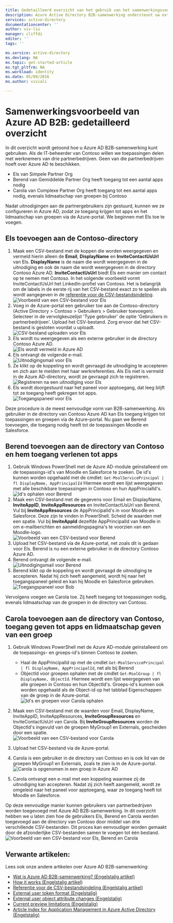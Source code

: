 ```yaml
---
title: Gedetailleerd overzicht van het gebruik van het samenwerkingsvoorbeeld van Azure Active Directory B2B | Microsoft Docs
description: Azure Active Directory B2B-samenwerking ondersteunt uw externe bedrijfsrelaties door zakelijke partners selectief toegang te verlenen tot uw zakelijke toepassingen
services: active-directory
documentationcenter: ''
author: viv-liu
manager: cliffdi
editor: ''
tags: ''

ms.service: active-directory
ms.devlang: NA
ms.topic: get-started-article
ms.tgt_pltfrm: NA
ms.workload: identity
ms.date: 05/09/2016
ms.author: viviali

---
```

# Samenwerkingsvoorbeeld van Azure AD B2B: gedetailleerd overzicht
In dit overzicht wordt getoond hoe u Azure AD B2B-samenwerking kunt gebruiken. Als de IT-beheerder van Contoso willen we toepassingen delen met werknemers van drie partnerbedrijven. Geen van die partnerbedrijven hoeft over Azure AD te beschikken.

* Els van Simpele Partner Org
* Berend van Gemiddelde Partner Org heeft toegang tot een aantal apps nodig
* Carola van Complexe Partner Org heeft toegang tot een aantal apps nodig, evenals lidmaatschap van groepen bij Contoso

Nadat uitnodigingen aan de partnergebruikers zijn gestuurd, kunnen we ze configureren in Azure AD, zodat ze toegang krijgen tot apps en het lidmaatschap van groepen via de Azure-portal. We beginnen met Els toe te voegen.

## Els toevoegen aan de Contoso-directory
1. Maak een CSV-bestand met de koppen die worden weergegeven en vermeld hierin alleen de **Email**, **DisplayName** en **InviteContactUsUrl** van Els. **DisplayName** is de naam die wordt weergegeven in de uitnodiging en ook de naam die wordt weergegeven in de directory Contoso Azure AD. **InviteContactUsUrl** biedt Els een manier om contact op te nemen met Contoso. In het volgende voorbeeld vormt InviteContactUsUrl het LinkedIn-profiel van Contoso. Het is belangrijk om de labels in de eerste rij van het CSV-bestand exact zo te spellen als wordt aangegeven in de [referentie voor de CSV-bestandsindeling](active-directory-b2b-references-csv-file-format.md).  
   ![Voorbeeld van een CSV-bestand voor Els](./media/active-directory-b2b-detailed-walkthrough/AliceCSV.png)
2. Voeg in de Azure-portal een gebruiker toe aan de Contoso-directory (Active Directory > Contoso > Gebruikers > Gebruiker toevoegen). Selecteer in de vervolgkeuzelijst 'Type gebruiker' de optie 'Gebruikers in partnerbedrijven'. Upload het CSV-bestand. Zorg ervoor dat het CSV-bestand is gesloten voordat u uploadt.  
   ![CSV-bestand uploaden voor Els](./media/active-directory-b2b-detailed-walkthrough/AliceUpload.png)
3. Els wordt nu weergegeven als een externe gebruiker in de directory Contoso Azure AD.  
   ![Els wordt vermeld in Azure AD](./media/active-directory-b2b-detailed-walkthrough/AliceInAD.png)
4. Els ontvangt de volgende e-mail.  
   ![Uitnodigingsmail voor Els](./media/active-directory-b2b-detailed-walkthrough/AliceEmail.png)
5. Ze klikt op de koppeling en wordt gevraagd de uitnodiging te accepteren en zich aan te melden met haar werkreferenties. Als Els niet is vermeld in de Azure AD-directory, wordt ze gevraagd zich te registreren.  
   ![Registreren na een uitnodiging voor Els](./media/active-directory-b2b-detailed-walkthrough/AliceSignUp.png)
6. Els wordt doorgestuurd naar het paneel voor apptoegang, dat leeg blijft tot ze toegang heeft gekregen tot apps.  
   ![Toegangspaneel voor Els](./media/active-directory-b2b-detailed-walkthrough/AliceAccessPanel.png)

Deze procedure is de meest eenvoudige vorm van B2B-samenwerking. Als gebruiker in de directory van Contoso Azure AD kan Els toegang krijgen tot toepassingen en groepen via de Azure-portal. Nu gaan we Berend toevoegen, die toegang nodig heeft tot de toepassingen Moodle en Salesforce.

## Berend toevoegen aan de directory van Contoso en hem toegang verlenen tot apps
1. Gebruik Windows PowerShell met de Azure AD-module geïnstalleerd om de toepassings-id's van Moodle en Salesforce te zoeken. De id's kunnen worden opgehaald met de cmdlet: `Get-MsolServicePrincipal | fl DisplayName, AppPrincipalId` Hiermee wordt een lijst weergegeven met alle beschikbare toepassingen in Contoso en hun AppPrincialId's.  
   ![Id's ophalen voor Berend](./media/active-directory-b2b-detailed-walkthrough/BobPowerShell.png)
2. Maak een CSV-bestand met de gegevens voor Email en DisplayName, **InviteAppID**, **InviteAppResources** en InviteContactUsUrl van Berend. Vul bij **InviteAppResources** de AppPrincipalId's in voor Moodle en Salesforce. Deze zijn te vinden in PowerShell. Scheid de waarden met een spatie. Vul bij **InviteAppId** dezelfde AppPrincipalId van Moodle in om e-mailberichten en aanmeldingspagina's te voorzien van een Moodle-logo.  
   ![Voorbeeld van een CSV-bestand voor Berend](./media/active-directory-b2b-detailed-walkthrough/BobCSV.png)
3. Upload het CSV-bestand via de Azure-portal, net zoals dit is gedaan voor Els. Berend is nu een externe gebruiker in de directory Contoso Azure AD.
4. Berend ontvangt de volgende e-mail.  
   ![Uitnodigingsmail voor Berend](./media/active-directory-b2b-detailed-walkthrough/BobEmail.png)
5. Berend klikt op de koppeling en wordt gevraagd de uitnodiging te accepteren. Nadat hij zich heeft aangemeld, wordt hij naar het toegangspaneel geleid en kan hij Moodle en Salesforce gebruiken.  
   ![Toegangspaneel voor Bob](./media/active-directory-b2b-detailed-walkthrough/BobAccessPanel.png)

Vervolgens voegen we Carola toe. Zij heeft toegang tot toepassingen nodig, evenals lidmaatschap van de groepen in de directory van Contoso.

## Carola toevoegen aan de directory van Contoso, toegang geven tot apps en lidmaatschap geven van een groep
1. Gebruik Windows PowerShell met de Azure AD-module geïnstalleerd om de toepassings- en groeps-id's binnen Contoso te zoeken.
   
   * Haal de AppPrincipalId op met de cmdlet `Get-MsolServicePrincipal | fl DisplayName, AppPrincipalId`, net als bij Berend
   * ObjectId voor groepen ophalen met de cmdlet `Get-MsolGroup | fl DisplayName, ObjectId`. Hiermee wordt een lijst weergegeven van alle groepen in Contoso en hun ObjectId's. Groeps-id's kunnen ook worden opgehaald als de Object-id op het tabblad Eigenschappen van de groep in de Azure-portal.  
     ![Id's en groepen voor Carola ophalen](./media/active-directory-b2b-detailed-walkthrough/CarolPowerShell.png)
2. Maak een CSV-bestand met de waarden voor Email, DisplayName, InviteAppID, InviteAppResources, **InviteGroupResources** en InviteContactUsUrl van Carola. Bij **InviteGroupResources** worden de ObjectId's ingevuld van de groepen MyGroup1 en Externals, gescheiden door een spatie.  
   ![Voorbeeld van een CSV-bestand voor Carola](./media/active-directory-b2b-detailed-walkthrough/CarolCSV.png)
3. Upload het CSV-bestand via de Azure-portal.
4. Carola is een gebruiker in de directory van Contoso en is ook lid van de groepen MyGroup1 en Externals, zoals te zien is in de Azure-portal.  
   ![Carola is opgenomen in een groep in Azure AD](./media/active-directory-b2b-detailed-walkthrough/CarolGroup.png)
5. Carola ontvangt een e-mail met een koppeling waarmee zij de uitnodiging kan accepteren. Nadat zij zich heeft aangemeld, wordt ze omgeleid naar het paneel voor apptoegang, waar ze toegang heeft tot Moodle en Salesforce.  

Op deze eenvoudige manier kunnen gebruikers van partnerbedrijven worden toegevoegd met Azure AD B2B-samenwerking. In dit overzicht hebben we u laten zien hoe de gebruikers Els, Berend en Carola werden toegevoegd aan de directory van Contoso door middel van drie verschillende CSV-bestanden. Dit proces kan eenvoudiger worden gemaakt door de afzonderlijke CSV-bestanden samen te voegen tot één bestand.  
![Voorbeeld van een CSV-bestand voor Els, Berend en Carola](./media/active-directory-b2b-detailed-walkthrough/CombinedCSV.png)

## Verwante artikelen:
Lees ook onze andere artikelen over Azure AD B2B-samenwerking:

* [Wat is Azure AD B2B-samenwerking? (Engelstalig artikel)](active-directory-b2b-what-is-azure-ad-b2b.md)
* [How it works (Engelstalig artikel)](active-directory-b2b-how-it-works.md)
* [Referentie voor de CSV-bestandsindeling (Engelstalig artikel)](active-directory-b2b-references-csv-file-format.md)
* [External user token format (Engelstalig)](active-directory-b2b-references-external-user-token-format.md)
* [External user object attribute changes (Engelstalig)](active-directory-b2b-references-external-user-object-attribute-changes.md)
* [Current preview limitations (Engelstalig)](active-directory-b2b-current-preview-limitations.md)
* [Article Index for Application Management in Azure Active Directory (Engelstalig)](active-directory-apps-index.md)

<!--HONumber=ago16_HO5-->


